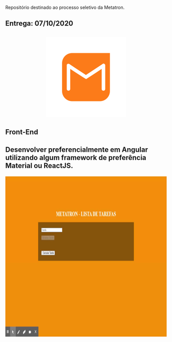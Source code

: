Repositório destinado ao processo seletivo da Metatron.
<h2>Entrega: 07/10/2020<h2>

<p align="center">
<img src="img/metatron.png" width="250px">
</p>

<h2>Front-End<h2>
<p>Desenvolver preferencialmente em Angular utilizando algum framework de preferência Material ou ReactJS.</p>

<p align="center">
<img src="img/metatron.gif.gif" height="500px" width="700px">
</
